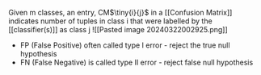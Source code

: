 Given m classes, 
an entry, CM$\tiny{i}{j}$  in a [[Confusion Matrix]] indicates number of tuples in class i that were labelled by the [[classifier(s)]] as class j
![[Pasted image 20240322002925.png]]

- FP (False Positive) often called type I error - reject the true null hypothesis
- FN (False Negative) is called type II error - reject false null hypothesis
